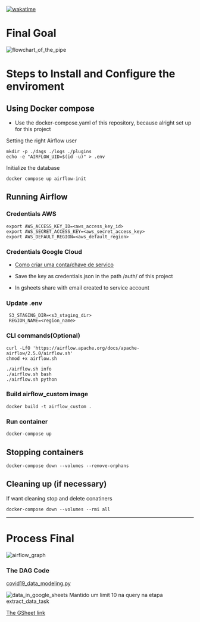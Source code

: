 [![wakatime](https://wakatime.com/badge/user/af93572d-f069-49a1-bc1e-6447fee29a9a/project/bf31cfea-d31f-4b6d-b315-830362fe8170.svg)](https://wakatime.com/badge/user/af93572d-f069-49a1-bc1e-6447fee29a9a/project/bf31cfea-d31f-4b6d-b315-830362fe8170)

# Final Goal
![flowchart_of_the_pipe](https://docs.google.com/uc?id=1PjAHf-yNlwsnR1Wqt4l7vj3MeVgZ-bCM)

# Steps to Install and Configure the enviroment

## Using Docker compose

- Use the docker-compose.yaml of this repository, because alright set up for this project

Setting the right Airflow user
~~~shell
mkdir -p ./dags ./logs ./plugins
echo -e "AIRFLOW_UID=$(id -u)" > .env
~~~

Initialize the database
~~~shell
docker compose up airflow-init
~~~

## Running Airflow

### Credentials AWS
~~~shell
export AWS_ACCESS_KEY_ID=<aws_access_key_id>
export AWS_SECRET_ACCESS_KEY=<aws_secret_access_key>
export AWS_DEFAULT_REGION=<aws_default_region> 
~~~

### Credentials Google Cloud
- [Como criar uma conta/chave de serviço](https://developers.google.com/identity/protocols/oauth2/service-account#creatinganaccount)

- Save the key as credentials.json in the path /auth/ of this project

- In gsheets share with email created to service account

### Update .env
~~~
 S3_STAGING_DIR=<s3_staging_dir>
 REGION_NAME=<region_name>
~~~

### CLI commands(Optional)
~~~shell
curl -LfO 'https://airflow.apache.org/docs/apache-airflow/2.5.0/airflow.sh'
chmod +x airflow.sh

./airflow.sh info
./airflow.sh bash
./airflow.sh python
~~~

### Build airflow_custom image
~~~shell
docker build -t airflow_custom .
~~~

### Run container
~~~shell
docker-compose up
~~~

## Stopping containers

~~~shell
docker-compose down --volumes --remove-orphans
~~~

## Cleaning up (if necessary)

If want cleaning stop and delete conatiners 
~~~shell
docker-compose down --volumes --rmi all
~~~

---

# Process Final

![airflow_graph](https://docs.google.com/uc?id=1HqDIUJB2LvkB4ux6ViFxwrlbpoyvX13F)

### The DAG Code
[covid19_data_modeling.py](https://github.com/guhls/airflow/blob/main/dags/covid19_data_modeling.py)

![data_in_google_sheets](https://docs.google.com/uc?id=1QoY_uKBcsEdXxsD9p4WEQ20BPCnIYweq)
Mantido um limit 10 na query na etapa extract_data_task

[The GSheet link](https://docs.google.com/spreadsheets/d/1g7PgVQqFSXcZhySLQahgA0Cz9AvMFVN71RF3F7z1SRk/edit#gid=1762004493)